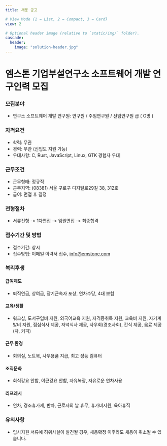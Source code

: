 ```yaml
---
title: 채용 공고

# View Mode (1 = List, 2 = Compact, 3 = Card)
view: 2

# Optional header image (relative to `static/img/` folder).
cascade:
  header:
    image: "solution-header.jpg"
---
```


# 엠스톤 기업부설연구소 소프트웨어 개발 연구인력 모집

### 모집분야

- 연구소 소프트웨어 개발 연구원: 연구원 / 주임연구원 / 선임연구원 급 ( O명 )

### 자격요건

- 학력: 무관
- 경력: 무관 (신입도 지원 가능)
- 우대사항: C, Rust, JavaScript, Linux, GTK 경험자 우대

### 근무조건

- 근무형태: 정규직
- 근무지역: (08381) 서울 구로구 디지털로29길 38, 312호
- 급여: 면접 후 결정

### 전형절차

- 서류전형 -> 1차면접 -> 임원면접 -> 최종합격

### 접수기간 및 방법

- 접수기간: 상시
- 접수방법: 이메일 이력서 접수, info@emstone.com

### 복리후생

#### 급여제도

- 퇴직연금, 상여금, 장기근속자 포상, 연차수당, 4대 보험

#### 교육/생활

- 워크샵, 도서구입비 지원, 외국어교육 지원, 자격증취득 지원, 교육비 지원, 자기계발비 지원, 점심식사 제공, 저녁식사 제공, 사우회(경조사회), 간식 제공, 음료 제공(차, 커피)

#### 근무 환경

- 회의실, 노트북, 사무용품 지급, 최고 성능 컴퓨터

#### 조직문화

- 회식강요 안함, 야근강요 안함, 자유복장, 자유로운 연차사용

#### 리프레시

- 연차, 경조휴가제, 반차, 근로자의 날 휴무, 휴가비지원, 육아휴직

### 유의사항

- 입사지원 서류에 허위사실이 발견될 경우, 채용확정 이후라도 채용이 취소될 수 있습니다.

